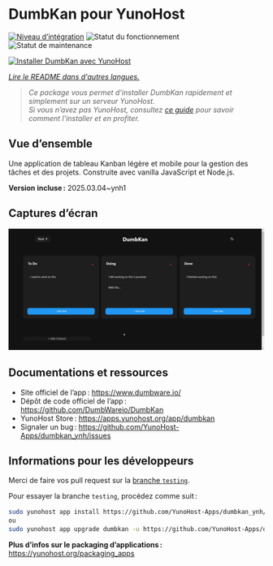 <!--
Nota bene : ce README est automatiquement généré par <https://github.com/YunoHost/apps/tree/master/tools/readme_generator>
Il NE doit PAS être modifié à la main.
-->

# DumbKan pour YunoHost

[![Niveau d’intégration](https://apps.yunohost.org/badge/integration/dumbkan)](https://ci-apps.yunohost.org/ci/apps/dumbkan/)
![Statut du fonctionnement](https://apps.yunohost.org/badge/state/dumbkan)
![Statut de maintenance](https://apps.yunohost.org/badge/maintained/dumbkan)

[![Installer DumbKan avec YunoHost](https://install-app.yunohost.org/install-with-yunohost.svg)](https://install-app.yunohost.org/?app=dumbkan)

*[Lire le README dans d'autres langues.](./ALL_README.md)*

> *Ce package vous permet d’installer DumbKan rapidement et simplement sur un serveur YunoHost.*  
> *Si vous n’avez pas YunoHost, consultez [ce guide](https://yunohost.org/install) pour savoir comment l’installer et en profiter.*

## Vue d’ensemble

Une application de tableau Kanban légère et mobile pour la gestion des tâches et des projets. Construite avec vanilla JavaScript et Node.js.


**Version incluse :** 2025.03.04~ynh1

## Captures d’écran

![Capture d’écran de DumbKan](./doc/screenshots/screenshot.png)

## Documentations et ressources

- Site officiel de l’app : <https://www.dumbware.io/>
- Dépôt de code officiel de l’app : <https://github.com/DumbWareio/DumbKan>
- YunoHost Store : <https://apps.yunohost.org/app/dumbkan>
- Signaler un bug : <https://github.com/YunoHost-Apps/dumbkan_ynh/issues>

## Informations pour les développeurs

Merci de faire vos pull request sur la [branche `testing`](https://github.com/YunoHost-Apps/dumbkan_ynh/tree/testing).

Pour essayer la branche `testing`, procédez comme suit :

```bash
sudo yunohost app install https://github.com/YunoHost-Apps/dumbkan_ynh/tree/testing --debug
ou
sudo yunohost app upgrade dumbkan -u https://github.com/YunoHost-Apps/dumbkan_ynh/tree/testing --debug
```

**Plus d’infos sur le packaging d’applications :** <https://yunohost.org/packaging_apps>
